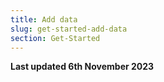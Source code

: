 ```yaml
---
title: Add data
slug: get-started-add-data
section: Get-Started
---
```


**Last updated 6th November 2023**

